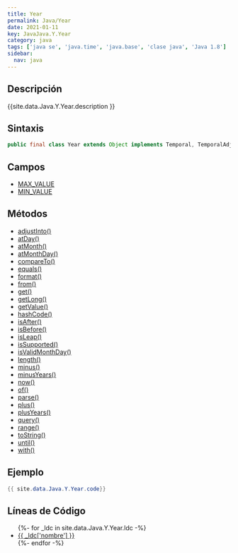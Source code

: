```yaml
---
title: Year
permalink: Java/Year
date: 2021-01-11
key: JavaJava.Y.Year
category: java
tags: ['java se', 'java.time', 'java.base', 'clase java', 'Java 1.8']
sidebar: 
  nav: java
---
```


## Descripción
{{site.data.Java.Y.Year.description }}

## Sintaxis
~~~java
public final class Year extends Object implements Temporal, TemporalAdjuster, Comparable<Year>, Serializable
~~~

## Campos
* [MAX_VALUE](/Java/Year/MAX_VALUE)
* [MIN_VALUE](/Java/Year/MIN_VALUE)

## Métodos
* [adjustInto()](/Java/Year/adjustInto)
* [atDay()](/Java/Year/atDay)
* [atMonth()](/Java/Year/atMonth)
* [atMonthDay()](/Java/Year/atMonthDay)
* [compareTo()](/Java/Year/compareTo)
* [equals()](/Java/Year/equals)
* [format()](/Java/Year/format)
* [from()](/Java/Year/from)
* [get()](/Java/Year/get)
* [getLong()](/Java/Year/getLong)
* [getValue()](/Java/Year/getValue)
* [hashCode()](/Java/Year/hashCode)
* [isAfter()](/Java/Year/isAfter)
* [isBefore()](/Java/Year/isBefore)
* [isLeap()](/Java/Year/isLeap)
* [isSupported()](/Java/Year/isSupported)
* [isValidMonthDay()](/Java/Year/isValidMonthDay)
* [length()](/Java/Year/length)
* [minus()](/Java/Year/minus)
* [minusYears()](/Java/Year/minusYears)
* [now()](/Java/Year/now)
* [of()](/Java/Year/of)
* [parse()](/Java/Year/parse)
* [plus()](/Java/Year/plus)
* [plusYears()](/Java/Year/plusYears)
* [query()](/Java/Year/query)
* [range()](/Java/Year/range)
* [toString()](/Java/Year/toString)
* [until()](/Java/Year/until)
* [with()](/Java/Year/with)

## Ejemplo
~~~java
{{ site.data.Java.Y.Year.code}}
~~~

## Líneas de Código
<ul>
{%- for _ldc in site.data.Java.Y.Year.ldc -%}
   <li>
       <a href="{{_ldc['url'] }}">{{ _ldc['nombre'] }}</a>
   </li>
{%- endfor -%}
</ul>
